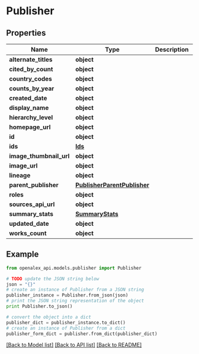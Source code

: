 # Publisher


## Properties
Name | Type | Description | Notes
------------ | ------------- | ------------- | -------------
**alternate_titles** | **object** |  | [optional] 
**cited_by_count** | **object** |  | [optional] 
**country_codes** | **object** |  | [optional] 
**counts_by_year** | **object** |  | [optional] 
**created_date** | **object** |  | [optional] 
**display_name** | **object** |  | 
**hierarchy_level** | **object** |  | [optional] 
**homepage_url** | **object** |  | [optional] 
**id** | **object** |  | 
**ids** | [**Ids**](Ids.md) |  | [optional] 
**image_thumbnail_url** | **object** |  | [optional] 
**image_url** | **object** |  | [optional] 
**lineage** | **object** |  | [optional] 
**parent_publisher** | [**PublisherParentPublisher**](PublisherParentPublisher.md) |  | [optional] 
**roles** | **object** |  | [optional] 
**sources_api_url** | **object** |  | [optional] 
**summary_stats** | [**SummaryStats**](SummaryStats.md) |  | [optional] 
**updated_date** | **object** |  | [optional] 
**works_count** | **object** |  | [optional] 

## Example

```python
from openalex_api.models.publisher import Publisher

# TODO update the JSON string below
json = "{}"
# create an instance of Publisher from a JSON string
publisher_instance = Publisher.from_json(json)
# print the JSON string representation of the object
print Publisher.to_json()

# convert the object into a dict
publisher_dict = publisher_instance.to_dict()
# create an instance of Publisher from a dict
publisher_form_dict = publisher.from_dict(publisher_dict)
```
[[Back to Model list]](../README.md#documentation-for-models) [[Back to API list]](../README.md#documentation-for-api-endpoints) [[Back to README]](../README.md)


